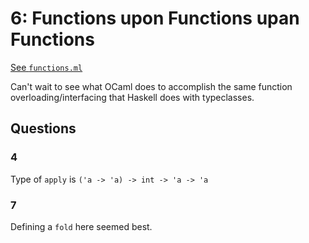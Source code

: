 # 6: Functions upon Functions upan Functions

[See `functions.ml`](/06/functions.ml)

Can't wait to see what OCaml does to accomplish the same function
overloading/interfacing that Haskell does with typeclasses.

## Questions

### 4
Type of `apply` is `('a -> 'a) -> int -> 'a -> 'a`

### 7

Defining a `fold` here seemed best.


